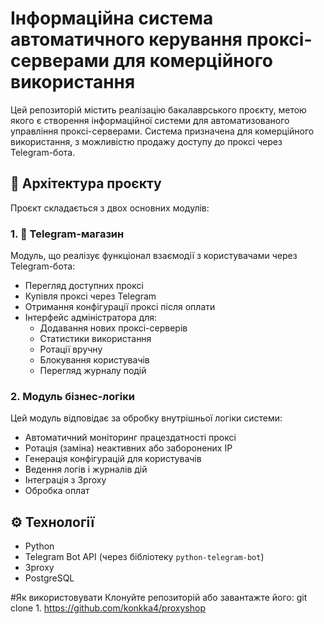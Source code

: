 # Інформаційна система автоматичного керування проксі-серверами для комерційного використання

Цей репозиторій містить реалізацію бакалаврського проєкту, метою якого є створення інформаційної системи для автоматизованого управління проксі-серверами. Система призначена для комерційного використання, з можливістю продажу доступу до проксі через Telegram-бота.

## 🔧 Архітектура проєкту

Проєкт складається з двох основних модулів:

### 1. 🛒 Telegram-магазин

Модуль, що реалізує функціонал взаємодії з користувачами через Telegram-бота:

- Перегляд доступних проксі
- Купівля проксі через Telegram
- Отримання конфігурації проксі після оплати
- Інтерфейс адміністратора для:
  - Додавання нових проксі-серверів
  - Статистики використання
  - Ротації вручну
  - Блокування користувачів
  - Перегляд журналу подій

### 2. Модуль бізнес-логіки

Цей модуль відповідає за обробку внутрішньої логіки системи:

- Автоматичний моніторинг працездатності проксі
- Ротація (заміна) неактивних або заборонених IP
- Генерація конфігурацій для користувачів
- Ведення логів і журналів дій
- Інтеграція з 3proxy
- Обробка оплат

## ⚙️ Технології

- Python
- Telegram Bot API (через бібліотеку `python-telegram-bot`)
- 3proxy
- PostgreSQL

#Як використовувати
Клонуйте репозиторій або завантажте його:
git clone 1.	https://github.com/konkka4/proxyshop
